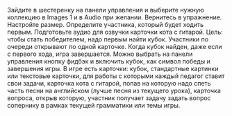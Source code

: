 Зайдите в шестеренку на панели управления и выберите нужную коллекцию в Images 1 и в Audio при желании. 
Вернитесь в упражнение. Настройте размер. Определите участника, который будет ходить первым. Подготовьте аудио для озвучки карточки кота с гитарой. 
Цель: чтобы стать победителем, надо первым найти кубок. Участники по очереди открывают по одной карточке. Когда кубок найден, даже если с первого хода, 
игра завершается. Можно выбрать на панели управления кнопку фидбэк и включить кубок, как символ победы и завершения игры. В игре есть карточки:
кубок,
стандартные картинки или текстовые карточки, для работы с которыми каждый педагог ставит свои задачи,
карточка кота с гитарой, попав на которую надо спеть часть песни на английском (лучше песня из текущего урока),
карточка вопроса, открыв которую, участник получает задачу задать вопрос сопернику в рамках текущей грамматики или темы игры.
